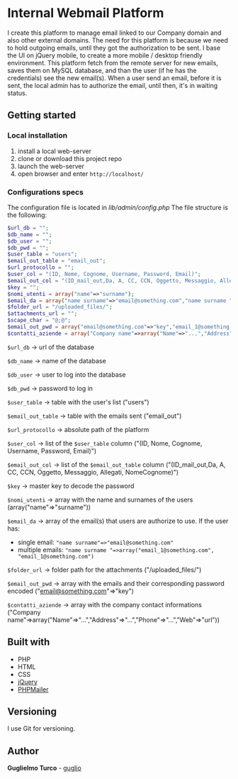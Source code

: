 # Internal Webmail Platform

I create this platform to manage email linked to our Company domain and also other external domains. The need for this platform is because we need to hold outgoing emails, until they got the authorization to be sent.
I base the UI on jQuery mobile, to create a more mobile / desktop friendly environment.
This platform fetch from the remote server for new emails, saves them on MySQL database, and than the user (if he has the credentials) see the new email(s).
When a user send an email, before it is sent, the local admin has to authorize the email, until then, it's in waiting status.

## Getting started

### Local installation

1. install a local web-server
2. clone or download this project repo []()
3. launch the web-server
4. open browser and enter `http://localhost/`

### Configurations specs

The configuration file is located in *lib/admin/config.php*
The file structure is the following:
```php
$url_db = "";
$db_name = "";
$db_user = "";
$db_pwd = "";
$user_table = "users";
$email_out_table = "email_out";
$url_protocollo = "";
$user_col = "(ID, Nome, Cognome, Username, Password, Email)";
$email_out_col = "(ID_mail_out,Da, A, CC, CCN, Oggetto, Messaggio, Allegati, NomeCognome)";
$key = "";
$nomi_utenti = array("name"=>"surname");
$email_da = array("name surname"=>"email@something.com","name surname "=>array("email_1@something.com", "email_1@something.com"));
$folder_url = "/uploaded_files/";
$attachments_url = "";
$scape_char = "@;@";
$email_out_pwd = array("email@something.com"=>"key","email_1@something.com"=>"key_1");
$contatti_aziende = array("Company name"=>array("Name"=>"...","Address"=>"...","Phone"=>"...","Web"=>"url"));
```
`$url_db` -> url of the database

`$db_name` -> name of the database

`$db_user` -> user to log into the database

`$db_pwd` -> password to log in

`$user_table` -> table with the user's list ("users")

`$email_out_table` -> table with the emails sent ("email_out")

`$url_protocollo` -> absolute path of the platform

`$user_col` -> list of the `$user_table` column ("(ID, Nome, Cognome, Username, Password, Email)")

`$email_out_col` -> list of the `$email_out_table` column ("(ID_mail_out,Da, A, CC, CCN, Oggetto, Messaggio, Allegati, NomeCognome)")

`$key` -> master key to decode the password

`$nomi_utenti` -> array with the name and surnames of the users (array("name"=>"surname"))

`$email_da` -> array of the email(s) that users are authorize to use.
If the user has:
- single email: `"name surname"=>"email@something.com"`
- multiple emails: `"name surname "=>array("email_1@something.com", "email_1@something.com")`

`$folder_url` -> folder path for the attachments ("/uploaded_files/")

`$email_out_pwd` -> array with the emails and their corresponding password encoded ("email@something.com"=>"key")

`$contatti_aziende` -> array with the company contact informations  ("Company name"=>array("Name"=>"...","Address"=>"...","Phone"=>"...","Web"=>"url"))


## Built with

* PHP
* HTML
* CSS
* [jQuery](https://jquery.com/)
* [PHPMailer](http://phpmailer.github.io/PHPMailer/)

## Versioning

I use Git for versioning.

## Author

**Guglielmo Turco** - [guglio](https://github.com/guglio)
